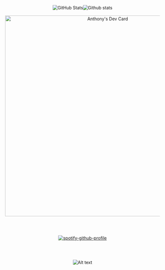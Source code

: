 <div align="center" style="display: flex; justify-content: center; align-items: center; flex-direction: row; gap: 0;">
    <div><img src="https://github-readme-streak-stats.herokuapp.com?user=thony32&&count_private=true&theme=vision-friendly-dark&date_format=j%20M%5B%20Y%5D" alt="GitHub Stats" /></div>
    <div><img src="https://github-readme-stats.vercel.app/api/top-langs/?username=thony32&count_private=true&theme=vision-friendly-dark&hide=batchfile&layout=compact" alt="Github stats" /></div>
</div><br/>

<div align="center"><a href="https://app.daily.dev/thony32"><img src="https://api.daily.dev/devcards/v2/4hT7K8x1VDoBVBb5GMkFz.png?r=bn4&type=wide" width="652" alt="Anthony's Dev Card"/></a></div><br/>

&nbsp;<div align="center">[![spotify-github-profile](https://spotify-github-profile.vercel.app/api/view?uid=6d5yq5t467e2yw7eyarn42lq1&cover_image=true&theme=karaoke&show_offline=false&background_color=121212&interchange=false&bar_color=ff006f&bar_color_cover=false)](https://github.com/kittinan/spotify-github-profile)</div><br/>

&nbsp;<div align="center">![Alt text](https://spotify-recently-played-readme.vercel.app/api?user=6d5yq5t467e2yw7eyarn42lq1)</div><br/>

<!-- <div align="center"><img src="https://github-readme-stats.vercel.app/api?username=thony32&count_private=true&theme=vision-friendly-dark&hide=issues&hide_rank=true" alt="Github stats" /></div><br/> -->
